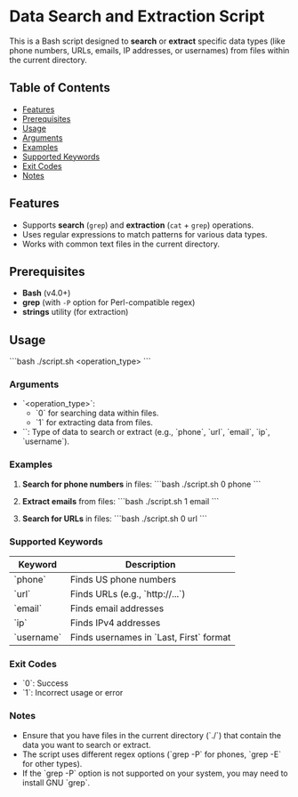
# Data Search and Extraction Script

This is a Bash script designed to **search** or **extract** specific data types (like phone numbers, URLs, emails, IP addresses, or usernames) from files within the current directory. 

## Table of Contents
- [Features](#features)
- [Prerequisites](#prerequisites)
- [Usage](#usage)
- [Arguments](#arguments)
- [Examples](#examples)
- [Supported Keywords](#supported-keywords)
- [Exit Codes](#exit-codes)
- [Notes](#notes)

## Features
- Supports **search** (`grep`) and **extraction** (`cat` + `grep`) operations.
- Uses regular expressions to match patterns for various data types.
- Works with common text files in the current directory.

## Prerequisites
- **Bash** (v4.0+)
- **grep** (with `-P` option for Perl-compatible regex)
- **strings** utility (for extraction)

## Usage
\`\`\`bash
./script.sh <operation_type> <keyword>
\`\`\`

### Arguments
- \`<operation_type>\`: 
  - \`0\` for searching data within files.
  - \`1\` for extracting data from files.
- \`<keyword>\`: Type of data to search or extract (e.g., \`phone\`, \`url\`, \`email\`, \`ip\`, \`username\`).

### Examples
1. **Search for phone numbers** in files:
   \`\`\`bash
   ./script.sh 0 phone
   \`\`\`
   
2. **Extract emails** from files:
   \`\`\`bash
   ./script.sh 1 email
   \`\`\`
   
3. **Search for URLs** in files:
   \`\`\`bash
   ./script.sh 0 url
   \`\`\`

### Supported Keywords
| Keyword    | Description                   |
|------------|-------------------------------|
| \`phone\`    | Finds US phone numbers        |
| \`url\`      | Finds URLs (e.g., \`http://...\`) |
| \`email\`    | Finds email addresses         |
| \`ip\`       | Finds IPv4 addresses          |
| \`username\` | Finds usernames in \`Last, First\` format |

### Exit Codes
- \`0\`: Success
- \`1\`: Incorrect usage or error

### Notes
- Ensure that you have files in the current directory (\`./\`) that contain the data you want to search or extract.
- The script uses different regex options (\`grep -P\` for phones, \`grep -E\` for other types).
- If the \`grep -P\` option is not supported on your system, you may need to install GNU \`grep\`.
